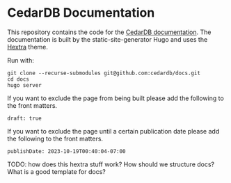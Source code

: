 # CedarDB Documentation

This repository contains the code for the [CedarDB documentation](https://docs.cedardb.com).
The documentation is built by the static-site-generator Hugo and uses the [Hextra](https://imfing.github.io/hextra/docs/guide/) theme.

Run with:
```shell
git clone --recurse-submodules git@github.com:cedardb/docs.git
cd docs
hugo server
```

If you want to exclude the page from being built please add the following to the front matters.
```
draft: true
```

If you want to exclude the page until a certain publication date please add the following to the front matters.
```
publishDate: 2023-10-19T00:40:04-07:00
```


TODO: how does this hextra stuff work?
How should we structure docs?
What is a good template for docs?
